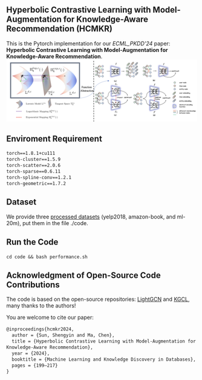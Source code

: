 ## Hyperbolic Contrastive Learning with Model-Augmentation for Knowledge-Aware Recommendation (HCMKR)

This is the Pytorch implementation for our *ECML_PKDD'24* paper: **Hyperbolic Contrastive Learning with Model-Augmentation for Knowledge-Aware Recommendation**.
![Framework](fig/framework.png)

## Enviroment Requirement
    torch==1.8.1+cu111 
    torch-cluster==1.5.9  
    torch-scatter==2.0.6  
    torch-sparse==0.6.11  
    torch-spline-conv==1.2.1  
    torch-geometric==1.7.2

## Dataset

We provide three [processed datasets](https://drive.google.com/file/d/1qQpQL02qzmLN5DWQ204o4h-gV3y9D2hs/view?usp=sharing) (yelp2018, amazon-book, and ml-20m), put them in the file ./code.

## Run the Code
    cd code && bash performance.sh

## Acknowledgment of Open-Source Code Contributions  

  The code is based on the open-source repositories: [LightGCN](https://github.com/gusye1234/LightGCN-PyTorch) and [KGCL](https://github.com/yuh-yang/KGCL-SIGIR22), many thanks to the authors! 

You are welcome to cite our paper:
```
@inproceedings{hcmkr2024,
  author = {Sun, Shengyin and Ma, Chen},
  title = {Hyperbolic Contrastive Learning with Model-Augmentation for Knowledge-Aware Recommendation},
  year = {2024},
  booktitle = {Machine Learning and Knowledge Discovery in Databases},
  pages = {199–217}
}
```
